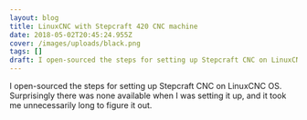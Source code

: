 ```yaml
---
layout: blog
title: LinuxCNC with Stepcraft 420 CNC machine
date: 2018-05-02T20:45:24.955Z
cover: /images/uploads/black.png
tags: []
draft: I open-sourced the steps for setting up Stepcraft CNC on LinuxCNC OS.
---
```

I open-sourced the steps for setting up Stepcraft CNC on LinuxCNC OS. Surprisingly there was none available when I was setting it up, and it took me unnecessarily long to figure it out.
